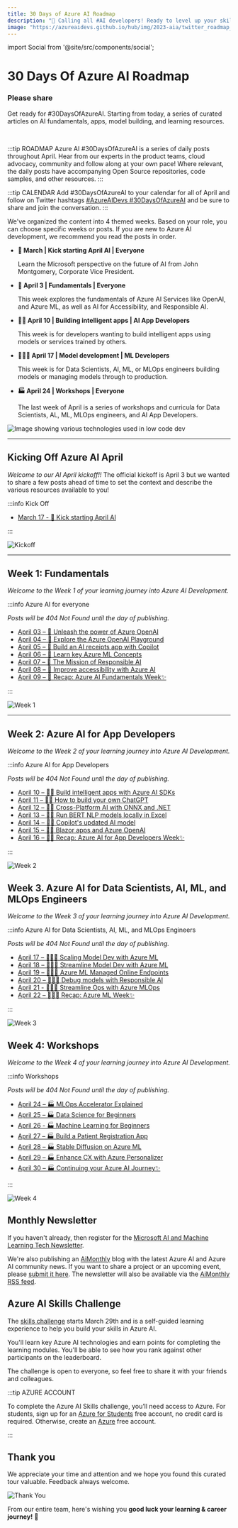 ```yaml
---
title: 30 Days of Azure AI Roadmap
description: "📣 Calling all #AI developers! Ready to level up your skills in #AzureAI? Check out the #30DaysOfAzureAI roadmap and take your expertise to the next level! https://aka.ms/30-days-ai-roadmap"
image: "https://azureaidevs.github.io/hub/img/2023-aia/twitter_roadmap_banner.png"
---
```


import Social from '@site/src/components/social';

<head>

<meta name="twitter:card" content="summary_large_image" />
<meta name="twitter:title" content="30 Days of Azure AI Roadmap" />
<meta name="twitter:description" content="📣 Calling all #AI developers! Ready to level up your skills in #AzureAI? Check out the #30DaysOfAzureAI roadmap and take your expertise to the next level! https://aka.ms/30-days-ai-roadmap" />
<meta name="twitter:image" content="https://azureaidevs.github.io/hub/img/2023-aia/twitter_roadmap_banner.png" />


<meta property="og:url" content="https://aka.ms/30-days-ai-roadmap" />
<meta property="og:title" content="30 Days of Azure AI Roadmap" />
<meta property="og:description" content="📣 Calling all #AI developers! Ready to level up your skills in #AzureAI? Check out the #30DaysOfAzureAI roadmap and take your expertise to the next level! https://aka.ms/30-days-ai-roadmap" />
<meta property="og:image" content="https://azureaidevs.github.io/hub/img/2023-aia/twitter_roadmap_banner.png" />
<meta property="og:type" content="article" />

</head>

# 30 Days Of Azure AI Roadmap

### Please share

Get ready for #30DaysOfAzureAI. Starting from today, a series of curated articles on AI fundamentals, apps, model building, and learning resources. 

<Social
    page_url="https://aka.ms/30-days-ai-roadmap"
    image_url="https://azureaidevs.github.io/hub/img/2023-aia/twitter_roadmap_banner.png"
    title="30 Days of Azure AI Roadmap"
    description="📣 Calling all #AI developers! Ready to level up your skills in #AzureAI? Check out the #30DaysOfAzureAI roadmap and take your expertise to the next level!"
    hashtags="AzureAI"
    hashtag="#30DaysOfAzureAi"
/>

<br/>

:::tip ROADMAP
Azure AI #30DaysOfAzureAI is a series of daily posts throughout April. Hear from our experts in the product teams, cloud advocacy, community and follow along at your own pace! Where relevant, the daily posts have accompanying Open Source repositories, code samples, and other resources.
:::

:::tip CALENDAR
Add #30DaysOfAzureAI to your calendar for all of April and follow on Twitter hashtags [#AzureAIDevs #30DaysOfAzureAI](https://twitter.com/search?q=%23AzureAIDevs%20%2330DaysOfAzureAI) and be sure to share and join the conversation.
:::

We've organized the content into 4 themed weeks. Based on your role, you can choose specific weeks or posts. If you are new to Azure AI development, we recommend you read the posts in order.

* **🚀 March | Kick starting April AI | Everyone** 

    Learn the Microsoft perspective on the future of AI from John Montgomery, Corporate Vice President.

* **🏁 April 3 | Fundamentals | Everyone** 

    This week explores the fundamentals of Azure AI Services like OpenAI, and Azure ML, as well as AI for Accessibility, and Responsible AI.

* **👩‍💻 April 10 | Building intelligent apps | AI App Developers**

    This week is for developers wanting to build intelligent apps using models or services trained by others.

* **🧑🏽‍🔬 April 17 | Model development | ML Developers** 

    This week is for Data Scientists, AI, ML, or MLOps engineers building models or managing models through to production.

* **🏭 April 24 | Workshops | Everyone**
    
    The last week of April is a series of workshops and curricula for Data Scientists, AL, ML, MLOps engineers, and AI App Developers.

![Image showing various technologies used in low code dev](../../../static/img/azure-ai.png)

---

## Kicking Off Azure AI April

_Welcome to our AI April kickoff!!_ The official kickoff is April 3 but we wanted to share a few posts ahead of time to set the context and describe the various resources available to you!

:::info Kick Off

* [March 17 - 🚀 Kick starting April AI](/2023-aia/day1)

:::

![Kickoff](../../../static/img/2023-aia/campaign_banner.png)

---

## Week 1: Fundamentals

_Welcome to the Week 1 of your learning journey into Azure AI Development._

:::info Azure AI for everyone

_Posts will be 404 Not Found until the day of publishing._

* [April 03 – 🏁 Unleash the power of Azure OpenAI](/2023-aia/day2)
* [April 04 – 🏁 Explore the Azure OpenAI Playground](/2023-aia/day3)
* [April 05 – 🏁 Build an AI receipts app with Copilot](/2023-aia/day4)
* [April 06 – 🏁 Learn key Azure ML Concepts](/2023-aia/day5)
* [April 07 – 🏁 The Mission of Responsible AI](/2023-aia/day6)
* [April 08 – 🏁 Improve accessibility with Azure AI](/2023-aia/day7)
* [April 09 – 🏁 Recap: Azure AI Fundamentals Week✨](/2023-aia/day8)

:::

![Week 1](./../../../static/img/2023-aia/30-week1.png)

---

## Week 2: Azure AI for App Developers

_Welcome to the Week 2 of your learning journey into Azure AI Development._

:::info Azure AI for App Developers

_Posts will be 404 Not Found until the day of publishing._

* [April 10 – 👩‍💻 Build intelligent apps with Azure AI SDKs](/2023-aia/day9)
* [April 11 – 👩‍💻 How to build your own ChatGPT](/2023-aia/day10)
* [April 12 – 👩‍💻 Cross-Platform AI with ONNX and .NET](/2023-aia/day11)
* [April 13 – 👩‍💻 Run BERT NLP models locally in Excel](/2023-aia/day12)
* [April 14 – 👩‍💻 Copilot's updated AI model](/2023-aia/day13)
* [April 15 – 👩‍💻 Blazor apps and Azure OpenAI](/2023-aia/day14)
* [April 16 – 👩‍💻 Recap: Azure AI for App Developers Week✨](/2023-aia/day15)

:::

![Week 2](./../../../static/img/2023-aia/30-week2.png)

## Week 3. Azure AI for Data Scientists, AI, ML, and MLOps Engineers

_Welcome to the Week 3 of your learning journey into Azure AI Development._

:::info Azure AI for Data Scientists, AI, ML, and MLOps Engineers

_Posts will be 404 Not Found until the day of publishing._

* [April 17 – 🧑🏽‍🔬 Scaling Model Dev with Azure ML](/2023-aia/day16)
* [April 18 – 🧑🏽‍🔬 Streamline Model Dev with Azure ML](/2023-aia/day17)
* [April 19 – 🧑🏽‍🔬 Azure ML Managed Online Endpoints](/2023-aia/day18)
* [April 20 – 🧑🏽‍🔬 Debug models with Responsible AI](/2023-aia/day19)
* [April 21 - 🧑🏽‍🔬 Streamline Ops with Azure MLOps](/2023-aia/day20)
* [April 22 – 🧑🏽‍🔬 Recap: Azure ML Week✨](/2023-aia/day21)

:::

![Week 3](./../../../static/img/2023-aia/30-week3.png)

## Week 4: Workshops

_Welcome to the Week 4 of your learning journey into Azure AI Development._

:::info Workshops

_Posts will be 404 Not Found until the day of publishing._

* [April 24 – 🏭 MLOps Accelerator Explained](/2023-aia/day22)
* [April 25 – 🏭 Data Science for Beginners](/2023-aia/day23)
* [April 26 - 🏭 Machine Learning for Beginners](/2023-aia/day24)
* [April 27 – 🏭 Build a Patient Registration App](/2023-aia/day25)
* [April 28 – 🏭 Stable Diffusion on Azure ML](/2023-aia/day26)
* [April 29 – 🏭 Enhance CX with Azure Personalizer](/2023-aia/day27)
* [April 30 – 🏭 Continuing your Azure AI Journey✨](/2023-aia/day28)

:::

![Week 4](./../../../static/img/2023-aia/30-week4.png)

## Monthly Newsletter

If you haven't already, then register for the [Microsoft AI and Machine Learning Tech Newsletter](https://aka.ms/azure-ai-dev-newsletter).

We're also publishing an [AiMonthly](/hub/ai-update) blog with the latest Azure AI and Azure AI community news. If you want to share a project or an upcoming event, please [submit it here](https://github.com/AzureAiDevs/hub/discussions/categories/call-for-content). The newsletter will also be available via the [AiMonthly RSS feed](https://azureaidevs.github.io/hub/ai-update/rss.xml).

## Azure AI Skills Challenge

The [skills challenge](https://aka.ms/30-days-of-azure-ai-challenge) starts March 29th and is a self-guided learning experience to help you build your skills in Azure AI.

You'll learn key Azure AI technologies and earn points for completing the learning modules. You'll be able to see how you rank against other participants on the leaderboard.

The challenge is open to everyone, so feel free to share it with your friends and colleagues.

:::tip AZURE ACCOUNT

To complete the Azure AI Skills challenge, you’ll need access to Azure. For students, sign up for an [Azure for Students](https://aka.ms/ai-april-azure-student-acct) free account, no credit card is required. Otherwise, create an [Azure](https://aka.ms/ai-april-azure-acct) free account.

:::

<!-- * **Look Back** - with a quick retrospective of what was covered.
* **Look Ahead** - with resources and suggestions for how you can skill up further! -->

## Thank you

We appreciate your time and attention and we hope you found this curated tour valuable. Feedback always welcome.

![Thank You](./../../../static/img/2023-aia/30-thankyou.png)

From our entire team, here's wishing you **good luck your learning & career journey!** 🎉
